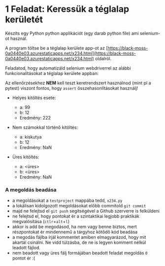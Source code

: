 # 1 Feladat: Keressük a téglalap kerületét

Készíts egy Python python applikációt (egy darab python file) ami selenium-ot használ. 

A program töltse be a téglalap kerülete app-ot az [https://black-moss-0a0440e03.azurestaticapps.net/x234.html](https://black-moss-0a0440e03.azurestaticapps.net/x234.html) oldalról. 

Feladatod, hogy automatizáld selenium webdriverrel az alábbi funkcionalitásokat a téglalap kerülete appban:

Az ellenőrzésekhez __NEM__ kell teszt keretrendszert használnod (mint pl a pytest) viszont fontos, hogy `assert` összehasonlításokat használj!

* Helyes kitöltés esete:
    * a: 99
    * b: 12
    * Eredmény: 222

* Nem számokkal történő kitöltés:
    * a: kiskutya
    * b: 12
    * Eredmény: NaN

* Üres kitöltés:
    * a: <üres>
    * b: <üres>
    * Eredmény: NaN   

### A megoldás beadása
* a megoldásokat a `testproject` mappába tedd, `x234.py`
* a lokálisan kidolgozott megoldásokat előbb commitold `git commit`
* majd ne felejtsd el `git push` segítségével a Github szerverre is felküldeni
* ne felejtsd el, hogy pontokat ér a szintaktikai legjobb praktikák megvalósítása (`ctlr`+`alt`+`l`)
* akkor is add be megodásod, ha nem vagy benne biztos, mert részpontokat ér mindennemű a tárgyhoz kötődő kód beadása
* a megodás fájlba írjál kommentet amiben elmagyarázod, hogy mit akartál csinálni. Ne vidd túlzásba, de ne is legyen komment nélkül leadott fájlod.
* nem beadott vagy üres fálj formájában beadott feladat megoldás `0` pontot ér :(